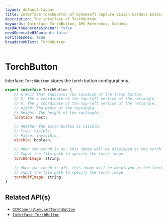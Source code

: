```yaml
---
layout: default-layout
title: Interface TorchButton of Dynamsoft Capture Vision Cordova Edition
description: The interface of TorchButton
keywords: Interface TorchButton, API Reference, Cordova
needAutoGenerateSidebar: false
needGenerateH3Content: false
noTitleIndex: true
breadcrumbText: TorchButton
---
```


# TorchButton

Interface `TorchButton` stores the torch button configurations.

```js
export interface TorchButton {
    // A Rect that indicates the location of the torch button.
    // X: The x coordinate of the top-left vertice of the rectangle.
    // Y: The y coordinate of the top-left vertice of the rectangle.
    // Width: The width of the rectangle.
    // Height: The height of the rectangle.
    location: Rect;

    // Whether the torch button is visible.
    // True: visible.
    // False: invisible.
    visible: boolean;

    // When the torch is on, this image will be displayed as the torch image.
    // Input the file path to specify the torch image.
    torchOnImage: string;
    
    // When the torch is off, this image will be displayed as the torch image.
    // Input the file path to specify the torch image.
    torchOffImage: string;
}
```

## Related API(s)

- [`DCVCameraView.setTorchButton`](camera-view.md#settorchbutton)
- [`Interface TorchButton`](interface-torch-button.md)
